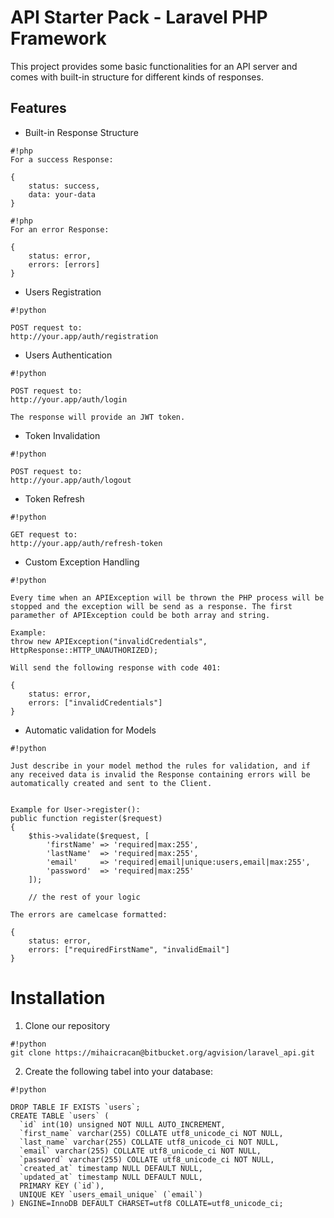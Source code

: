 # API Starter Pack - Laravel PHP Framework

This project provides some basic functionalities for an API server and comes with built-in structure for different kinds of responses.

## Features

* Built-in Response Structure
 
```
#!php
For a success Response:

{
    status: success,
    data: your-data
}
```


```
#!php
For an error Response:

{
    status: error,
    errors: [errors]
}
```

* Users Registration
 
```
#!python

POST request to:
http://your.app/auth/registration
```

* Users Authentication
 
```
#!python

POST request to:
http://your.app/auth/login

The response will provide an JWT token.
```

* Token Invalidation
 
```
#!python

POST request to:
http://your.app/auth/logout
```

* Token Refresh
 
```
#!python

GET request to:
http://your.app/auth/refresh-token
```

* Custom Exception Handling
 
```
#!python

Every time when an APIException will be thrown the PHP process will be stopped and the exception will be send as a response. The first paramether of APIException could be both array and string.

Example:
throw new APIException("invalidCredentials", HttpResponse::HTTP_UNAUTHORIZED);

Will send the following response with code 401:

{
    status: error,
    errors: ["invalidCredentials"]
}
```

* Automatic validation for Models
 
```
#!python

Just describe in your model method the rules for validation, and if any received data is invalid the Response containing errors will be automatically created and sent to the Client.


Example for User->register():
public function register($request)
{   
    $this->validate($request, [
        'firstName' => 'required|max:255',
        'lastName'  => 'required|max:255',
        'email'     => 'required|email|unique:users,email|max:255',
        'password'  => 'required|max:255'
    ]);

    // the rest of your logic

The errors are camelcase formatted:

{
    status: error,
    errors: ["requiredFirstName", "invalidEmail"]
}
```

# Installation

1. Clone our repository
```
#!python
git clone https://mihaicracan@bitbucket.org/agvision/laravel_api.git
```

2. Create the following tabel into your database:

```
#!python

DROP TABLE IF EXISTS `users`;
CREATE TABLE `users` (
  `id` int(10) unsigned NOT NULL AUTO_INCREMENT,
  `first_name` varchar(255) COLLATE utf8_unicode_ci NOT NULL,
  `last_name` varchar(255) COLLATE utf8_unicode_ci NOT NULL,
  `email` varchar(255) COLLATE utf8_unicode_ci NOT NULL,
  `password` varchar(255) COLLATE utf8_unicode_ci NOT NULL,
  `created_at` timestamp NULL DEFAULT NULL,
  `updated_at` timestamp NULL DEFAULT NULL,
  PRIMARY KEY (`id`),
  UNIQUE KEY `users_email_unique` (`email`)
) ENGINE=InnoDB DEFAULT CHARSET=utf8 COLLATE=utf8_unicode_ci;
```